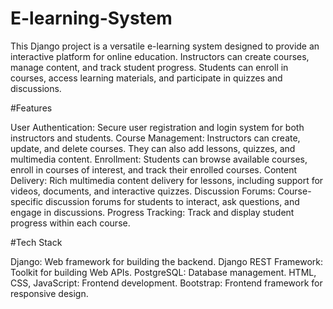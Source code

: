# E-learning-System

This Django project is a versatile e-learning system designed to provide an interactive platform for online education. 
Instructors can create courses, manage content, and track student progress. Students can enroll in courses, 
access learning materials, and participate in quizzes and discussions.



#Features

User Authentication: Secure user registration and login system for both instructors and students.
Course Management: Instructors can create, update, and delete courses. They can also add lessons, quizzes, and multimedia content.
Enrollment: Students can browse available courses, enroll in courses of interest, and track their enrolled courses.
Content Delivery: Rich multimedia content delivery for lessons, including support for videos, documents, and interactive quizzes.
Discussion Forums: Course-specific discussion forums for students to interact, ask questions, and engage in discussions.
Progress Tracking: Track and display student progress within each course.



#Tech Stack

Django: Web framework for building the backend.
Django REST Framework: Toolkit for building Web APIs.
PostgreSQL: Database management.
HTML, CSS, JavaScript: Frontend development.
Bootstrap: Frontend framework for responsive design.
